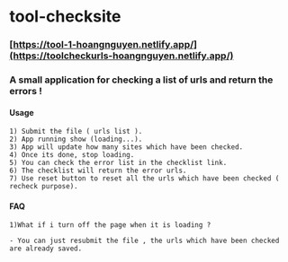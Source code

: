 # tool-checksite


### [https://tool-1-hoangnguyen.netlify.app/](https://toolcheckurls-hoangnguyen.netlify.app/)
### A small application for checking a list of urls and return the errors !


#### Usage
```
1) Submit the file ( urls list ).
2) App running show (loading...).
3) App will update how many sites which have been checked.
4) Once its done, stop loading.
5) You can check the error list in the checklist link.
6) The checklist will return the error urls.
7) Use reset button to reset all the urls which have been checked ( recheck purpose).

```
#### FAQ 

```
1)What if i turn off the page when it is loading ?

- You can just resubmit the file , the urls which have been checked are already saved.





